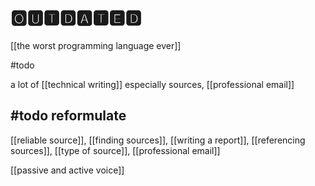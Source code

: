 # 🅾🆄🆃🅳🅰🆃🅴🅳

[[the worst programming language ever]]

#todo

a lot of [[technical writing]] especially sources, [[professional email]]

## #todo reformulate

[[reliable source]], [[finding sources]], [[writing a report]], [[referencing sources]], [[type of source]], [[professional email]]

[[passive and active voice]]
